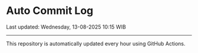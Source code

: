 # Auto Commit Log

Last updated: Wednesday, 13-08-2025 10:15 WIB

---

This repository is automatically updated every hour using GitHub Actions.

